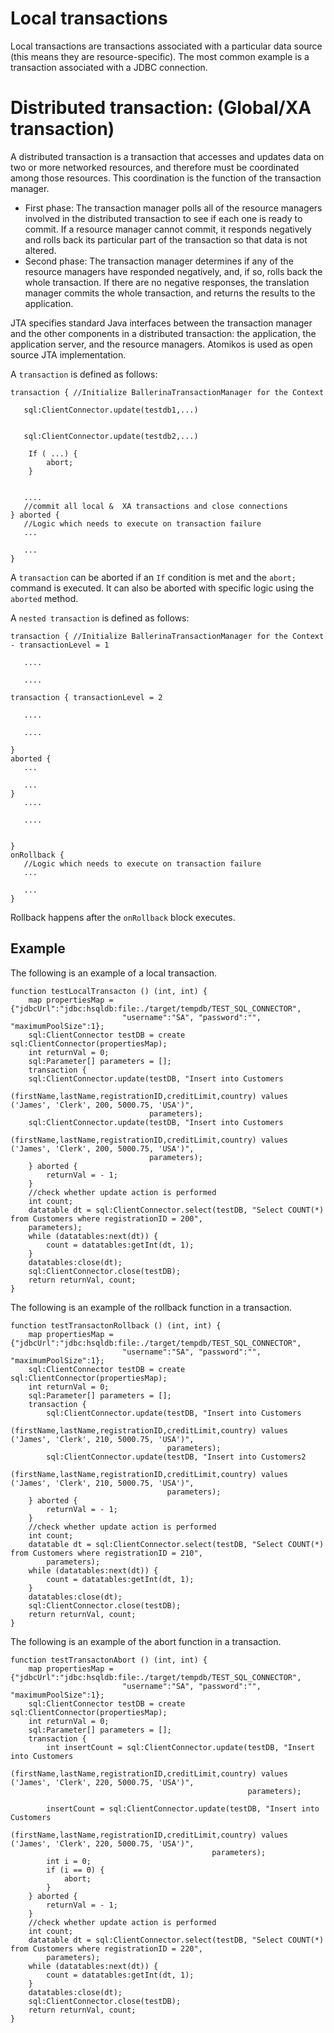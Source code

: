 # Local transactions

Local transactions are transactions associated with a particular data source (this means they are resource-specific). The most common example is a transaction associated with a JDBC connection.

# Distributed transaction: (Global/XA transaction)

A distributed transaction is a transaction that accesses and updates data on two or more networked resources, and therefore must be coordinated among those resources. This coordination is the function of the transaction manager.

- First phase: The transaction manager polls all of the resource managers involved in the distributed transaction to see if each one is ready to commit. If a resource manager cannot commit, it responds negatively and rolls back its particular part of the transaction so that data is not altered.
- Second phase: The transaction manager determines if any of the resource managers have responded negatively, and, if so, rolls back the whole transaction. If there are no negative responses, the translation manager commits the whole transaction, and returns the results to the application.

JTA specifies standard Java interfaces between the transaction manager and the other components in a distributed transaction: the application, the application server, and the resource managers. Atomikos is used as open source JTA implementation.

A `transaction` is defined as follows:

```
transaction { //Initialize BallerinaTransactionManager for the Context

   sql:ClientConnector.update(testdb1,...) 


   sql:ClientConnector.update(testdb2,...) 

	If ( ...) {
		abort;
	}


   ....
   //commit all local &	 XA transactions and close connections
} aborted { 
   //Logic which needs to execute on transaction failure
   ...

   ...
}

```
A `transaction` can be aborted if an `If` condition is met and the `abort;` command is executed. It can also be aborted with specific logic using the `aborted` method.

A `nested transaction` is defined as follows:

```
transaction { //Initialize BallerinaTransactionManager for the Context - transactionLevel = 1

   ....

   ....

transaction { transactionLevel = 2

   ....

   ....

} 
aborted { 
   ...

   ...
}
   ....
   
   ....


} 
onRollback { 
   //Logic which needs to execute on transaction failure
   ...

   ...
}
```
Rollback happens after the `onRollback` block executes.

## Example

The following is an example of a local transaction.

```
function testLocalTransacton () (int, int) {
    map propertiesMap = {"jdbcUrl":"jdbc:hsqldb:file:./target/tempdb/TEST_SQL_CONNECTOR",
                         "username":"SA", "password":"", "maximumPoolSize":1};
    sql:ClientConnector testDB = create sql:ClientConnector(propertiesMap);
    int returnVal = 0;
    sql:Parameter[] parameters = [];
    transaction {
    sql:ClientConnector.update(testDB, "Insert into Customers
                (firstName,lastName,registrationID,creditLimit,country) values ('James', 'Clerk', 200, 5000.75, 'USA')",
                               parameters);
    sql:ClientConnector.update(testDB, "Insert into Customers
                (firstName,lastName,registrationID,creditLimit,country) values ('James', 'Clerk', 200, 5000.75, 'USA')",
                               parameters);
    } aborted {
        returnVal = - 1;
    }
    //check whether update action is performed
    int count;
    datatable dt = sql:ClientConnector.select(testDB, "Select COUNT(*) from Customers where registrationID = 200",
    parameters);
    while (datatables:next(dt)) {
        count = datatables:getInt(dt, 1);
    }
    datatables:close(dt);
    sql:ClientConnector.close(testDB);
    return returnVal, count;
}
```
The following is an example of the rollback function in a transaction.

```
function testTransactonRollback () (int, int) {
    map propertiesMap = {"jdbcUrl":"jdbc:hsqldb:file:./target/tempdb/TEST_SQL_CONNECTOR",
                         "username":"SA", "password":"", "maximumPoolSize":1};
    sql:ClientConnector testDB = create sql:ClientConnector(propertiesMap);
    int returnVal = 0;
    sql:Parameter[] parameters = [];
    transaction {
        sql:ClientConnector.update(testDB, "Insert into Customers
                (firstName,lastName,registrationID,creditLimit,country) values ('James', 'Clerk', 210, 5000.75, 'USA')",
                                   parameters);
        sql:ClientConnector.update(testDB, "Insert into Customers2
                (firstName,lastName,registrationID,creditLimit,country) values ('James', 'Clerk', 210, 5000.75, 'USA')",
                                   parameters);
    } aborted {
        returnVal = - 1;
    }
    //check whether update action is performed
    int count;
    datatable dt = sql:ClientConnector.select(testDB, "Select COUNT(*) from Customers where registrationID = 210",
        parameters);
    while (datatables:next(dt)) {
        count = datatables:getInt(dt, 1);
    }
    datatables:close(dt);
    sql:ClientConnector.close(testDB);
    return returnVal, count;
}
```

The following is an example of the abort function in a transaction.

```
function testTransactonAbort () (int, int) {
    map propertiesMap = {"jdbcUrl":"jdbc:hsqldb:file:./target/tempdb/TEST_SQL_CONNECTOR",
                         "username":"SA", "password":"", "maximumPoolSize":1};
    sql:ClientConnector testDB = create sql:ClientConnector(propertiesMap);
    int returnVal = 0;
    sql:Parameter[] parameters = [];
    transaction {
        int insertCount = sql:ClientConnector.update(testDB, "Insert into Customers
                (firstName,lastName,registrationID,creditLimit,country) values ('James', 'Clerk', 220, 5000.75, 'USA')",
                                                     parameters);

        insertCount = sql:ClientConnector.update(testDB, "Insert into Customers
                (firstName,lastName,registrationID,creditLimit,country) values ('James', 'Clerk', 220, 5000.75, 'USA')",
                                             parameters);
        int i = 0;
        if (i == 0) {
            abort;
        }
    } aborted {
        returnVal = - 1;
    }
    //check whether update action is performed
    int count;
    datatable dt = sql:ClientConnector.select(testDB, "Select COUNT(*) from Customers where registrationID = 220",
        parameters);
    while (datatables:next(dt)) {
        count = datatables:getInt(dt, 1);
    }
    datatables:close(dt);
    sql:ClientConnector.close(testDB);
    return returnVal, count;
}
```
